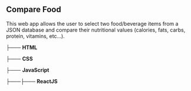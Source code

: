 ## Compare Food

This web app allows the user to select two food/beverage items from a JSON database and compare their nutritional values (calories, fats, carbs, protein, vitamins, etc...).

├─── **HTML**

├─── **CSS**

├─── **JavaScript**

├───├─── **ReactJS**
